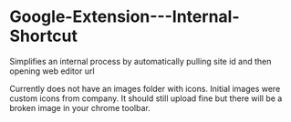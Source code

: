 # Google-Extension---Internal-Shortcut
Simplifies an internal process by automatically pulling site id and then opening web editor url

Currently does not have an images folder with icons. Initial images were custom icons from company. It should still upload fine
but there will be a broken image in your chrome toolbar. 
